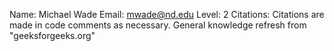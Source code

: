 Name: Michael Wade
Email: mwade@nd.edu
Level: 2
Citations: Citations are made in code comments as necessary. General knowledge refresh from "geeksforgeeks.org"